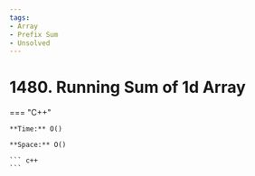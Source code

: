 ```yaml
---
tags:
- Array
- Prefix Sum
- Unsolved
---
```



# 1480. Running Sum of 1d Array

=== "C++"

    **Time:** O()

    **Space:** O()

    ``` c++
    ```